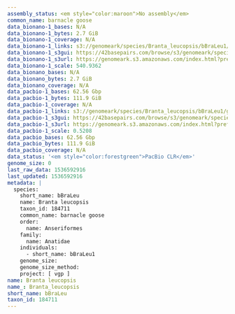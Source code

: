 ```yaml
---
assembly_status: <em style="color:maroon">No assembly</em>
common_name: barnacle goose
data_bionano-1_bases: N/A
data_bionano-1_bytes: 2.7 GiB
data_bionano-1_coverage: N/A
data_bionano-1_links: s3://genomeark/species/Branta_leucopsis/bBraLeu1/genomic_data/bionano/<br>
data_bionano-1_s3gui: https://42basepairs.com/browse/s3/genomeark/species/Branta_leucopsis/bBraLeu1/genomic_data/bionano/
data_bionano-1_s3url: https://genomeark.s3.amazonaws.com/index.html?prefix=species/Branta_leucopsis/bBraLeu1/genomic_data/bionano/
data_bionano-1_scale: 540.9362
data_bionano_bases: N/A
data_bionano_bytes: 2.7 GiB
data_bionano_coverage: N/A
data_pacbio-1_bases: 62.56 Gbp
data_pacbio-1_bytes: 111.9 GiB
data_pacbio-1_coverage: N/A
data_pacbio-1_links: s3://genomeark/species/Branta_leucopsis/bBraLeu1/genomic_data/pacbio/<br>
data_pacbio-1_s3gui: https://42basepairs.com/browse/s3/genomeark/species/Branta_leucopsis/bBraLeu1/genomic_data/pacbio/
data_pacbio-1_s3url: https://genomeark.s3.amazonaws.com/index.html?prefix=species/Branta_leucopsis/bBraLeu1/genomic_data/pacbio/
data_pacbio-1_scale: 0.5208
data_pacbio_bases: 62.56 Gbp
data_pacbio_bytes: 111.9 GiB
data_pacbio_coverage: N/A
data_status: '<em style="color:forestgreen">PacBio CLR</em>'
genome_size: 0
last_raw_data: 1536592916
last_updated: 1536592916
metadata: |
  species:
    short_name: bBraLeu
    name: Branta leucopsis
    taxon_id: 184711
    common_name: barnacle goose
    order:
      name: Anseriformes
    family:
      name: Anatidae
    individuals:
      - short_name: bBraLeu1
    genome_size:
    genome_size_method:
    project: [ vgp ]
name: Branta leucopsis
name_: Branta_leucopsis
short_name: bBraLeu
taxon_id: 184711
---
```

